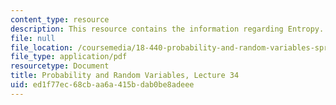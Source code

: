 ```yaml
---
content_type: resource
description: This resource contains the information regarding Entropy.
file: null
file_location: /coursemedia/18-440-probability-and-random-variables-spring-2014/ed1f77ec68cbaa6a415bdab0be8adeee_MIT18_440S14_Lecture34.pdf
file_type: application/pdf
resourcetype: Document
title: Probability and Random Variables, Lecture 34
uid: ed1f77ec-68cb-aa6a-415b-dab0be8adeee
---
```

